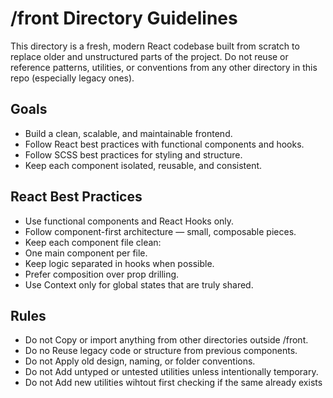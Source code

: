 # /front Directory Guidelines

This directory is a fresh, modern React codebase built from scratch to replace older and unstructured parts of the project.
Do not reuse or reference patterns, utilities, or conventions from any other directory in this repo (especially legacy ones).

## Goals

- Build a clean, scalable, and maintainable frontend.
- Follow React best practices with functional components and hooks.
- Follow SCSS best practices for styling and structure.
- Keep each component isolated, reusable, and consistent.

## React Best Practices

- Use functional components and React Hooks only.
- Follow component-first architecture — small, composable pieces.
- Keep each component file clean:
- One main component per file.
- Keep logic separated in hooks when possible.
- Prefer composition over prop drilling.
- Use Context only for global states that are truly shared.

## Rules

- Do not Copy or import anything from other directories outside /front.
- Do no Reuse legacy code or structure from previous components.
- Do not Apply old design, naming, or folder conventions.
- Do not Add untyped or untested utilities unless intentionally temporary.
- Do not Add new utilities wihtout first checking if the same already exists
